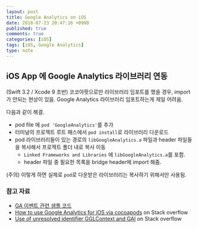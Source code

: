 ```yaml
---
layout: post
title: Google Analytics on iOS
date: 2018-07-23 20:47:16 +0900
published: true
comments: true
categories: [iOS]
tags: [iOS, Google Analytics]
type: note
---
```


## iOS App 에 Google Analytics 라이브러리 연동 
(Swift 3.2 / Xcode 9 초반) 코코아팟으로만 라이브러리 임포트를 했을 경우, import가 안되는 현상이 있음. 
Google Analytics 라이브러리 임포트하는게 제일 어려움.

다음과 같이 해결.
- pod file 에 `pod 'GoogleAnalytics'`를 추가
- 터미널의 프로젝트 루트 패스에서 `pod install`로 라이브러리 다운로드
- pod 라이브러리들이 있는 경로의 `libGoogleAnalytics.a` 파일과 header 파일들을 복사해서 프로젝트 폴더 내로 복사 이동 
    + `Linked Frameworks and Libraries` 에 `libGoogleAnalytics.a`를 포함. 
    + header 파일 중 필요한 목록을 bridge header에 import 해줌.
    
(주의) 이렇게 하면 실제로 `pod`로 다운받은 라이브러리는 복사하기 위해서만 사용됨.

### 참고 자료
- [GA 이벤트 관련 샘플 코드](https://github.com/googlesamples/google-services/blob/master/ios/analytics/AnalyticsExampleSwift/PatternTabBarController.swift) 
- [How to use Google Analytics for iOS via cocoapods](https://stackoverflow.com/questions/41992697/how-to-use-google-analytics-for-ios-via-cocoapods/47091321/) on Stack overflow
- [Use of unresolved identifier GGLContext and GAI](https://stackoverflow.com/questions/37241346/use-of-unresolved-identifier-gglcontext-and-gai) on Stack overflow
